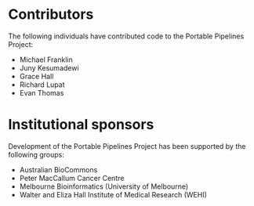 
# Contributors

The following individuals have contributed code to the Portable Pipelines Project:

* Michael Franklin
* Juny Kesumadewi
* Grace Hall
* Richard Lupat
* Evan Thomas


# Institutional sponsors

Development of the Portable Pipelines Project has been supported by the following groups:

* Australian BioCommons
* Peter MacCallum Cancer Centre
* Melbourne Bioinformatics (University of Melbourne)
* Walter and Eliza Hall Institute of Medical Research (WEHI)